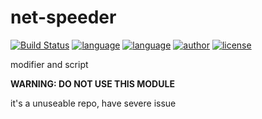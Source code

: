 # net-speeder
[![Build Status](https://github.com/nanqinlang/SVG/blob/master/build%20passing.svg)](https://github.com/nanqinlang/net-speeder)
[![language](https://github.com/nanqinlang/SVG/blob/master/language-c-blue.svg)](https://github.com/nanqinlang/net-speeder)
[![language](https://github.com/nanqinlang/SVG/blob/master/language-shell-blue.svg)](https://github.com/nanqinlang/net-speeder)
[![author](https://github.com/nanqinlang/SVG/blob/master/author-nanqinlang-lightgrey.svg)](https://github.com/nanqinlang/net-speeder)
[![license](https://github.com/nanqinlang/SVG/blob/master/license-GPLv3-orange.svg)](https://github.com/nanqinlang/net-speeder)

modifier and script

**WARNING: DO NOT USE THIS MODULE**

it's a unuseable repo, have severe issue

